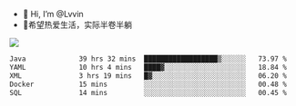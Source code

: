 - 👋 Hi, I’m @Lvvin
- 🍎希望热爱生活，实际半卷半躺
<!--
👀 I’m interested in ...
- 🌱 I’m currently learning ...
- 💞️ I’m looking to collaborate on ...
- 📫 How to reach me ...
->

<!---
Lvvin/Lvvin is a ✨ special ✨ repository because its `README.md` (this file) appears on your GitHub profile.
You can click the Preview link to take a look at your changes.

![Lvvin's GitHub stats](https://github-readme-stats.vercel.app/api?username=Lvvin&theme=default&show_icons=true&count_private=true)
--->

<a href="https://github.com/anuraghazra/github-readme-stats">
  <img align="center" src="https://github-readme-stats-lvvins-projects.vercel.app/api?username=Lvvin&theme=default&show_icons=true&count_private=true" />
</a>

<!--START_SECTION:waka-->

```txt
Java             39 hrs 32 mins  ██████████████████▒░░░░░░   73.97 %
YAML             10 hrs 4 mins   ████▓░░░░░░░░░░░░░░░░░░░░   18.84 %
XML              3 hrs 19 mins   █▓░░░░░░░░░░░░░░░░░░░░░░░   06.20 %
Docker           15 mins         ░░░░░░░░░░░░░░░░░░░░░░░░░   00.48 %
SQL              14 mins         ░░░░░░░░░░░░░░░░░░░░░░░░░   00.45 %
```

<!--END_SECTION:waka-->


